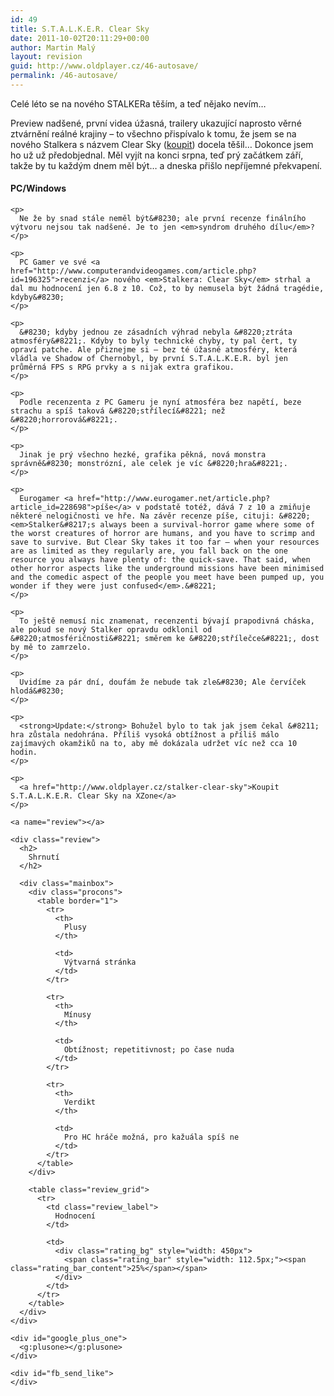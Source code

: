 ```yaml
---
id: 49
title: S.T.A.L.K.E.R. Clear Sky
date: 2011-10-02T20:11:29+00:00
author: Martin Malý
layout: revision
guid: http://www.oldplayer.cz/46-autosave/
permalink: /46-autosave/
---
```

Celé léto se na nového STALKERa těším, a teď nějako nevím&#8230;

Preview nadšené, první videa úžasná, trailery ukazující naprosto věrné ztvárnění reálné krajiny – to všechno přispívalo k tomu, že jsem se na nového Stalkera s názvem Clear Sky ([koupit](http://www.oldplayer.cz/stalker-clear-sky)) docela těšil&#8230; Dokonce jsem ho už už předobjednal. Měl vyjít na konci srpna, teď prý začátkem září, takže by tu každým dnem měl být&#8230; a dneska přišlo nepříjemné překvapení.

<div class="alignright">
  <h4 class="alignright">
    PC/Windows
  </h4>
  
  <p>
    </div> 
    
    <p>
      Ne že by snad stále neměl být&#8230; ale první recenze finálního výtvoru nejsou tak nadšené. Je to jen <em>syndrom druhého dílu</em>?
    </p>
    
    <p>
      PC Gamer ve své <a href="http://www.computerandvideogames.com/article.php?id=196325">recenzi</a> nového <em>Stalkera: Clear Sky</em> strhal a dal mu hodnocení jen 6.8 z 10. Což, to by nemusela být žádná tragédie, kdyby&#8230;
    </p>
    
    <p>
      &#8230; kdyby jednou ze zásadních výhrad nebyla &#8220;ztráta atmosféry&#8221;. Kdyby to byly technické chyby, ty pal čert, ty opraví patche. Ale přiznejme si – bez té úžasné atmosféry, která vládla ve Shadow of Chernobyl, by první S.T.A.L.K.E.R. byl jen průměrná FPS s RPG prvky a s nijak extra grafikou.
    </p>
    
    <p>
      Podle recenzenta z PC Gameru je nyní atmosféra bez napětí, beze strachu a spíš taková &#8220;střílecí&#8221; než &#8220;horrorová&#8221;.
    </p>
    
    <p>
      Jinak je prý všechno hezké, grafika pěkná, nová monstra správně&#8230; monstrózní, ale celek je víc &#8220;hra&#8221;.
    </p>
    
    <p>
      Eurogamer <a href="http://www.eurogamer.net/article.php?article_id=228698">píše</a> v podstatě totéž, dává 7 z 10 a zmiňuje některé nelogičnosti ve hře. Na závěr recenze píše, cituji: &#8220;<em>Stalker&#8217;s always been a survival-horror game where some of the worst creatures of horror are humans, and you have to scrimp and save to survive. But Clear Sky takes it too far – when your resources are as limited as they regularly are, you fall back on the one resource you always have plenty of: the quick-save. That said, when other horror aspects like the underground missions have been minimised and the comedic aspect of the people you meet have been pumped up, you wonder if they were just confused</em>.&#8221;
    </p>
    
    <p>
      To ještě nemusí nic znamenat, recenzenti bývají prapodivná cháska, ale pokud se nový Stalker opravdu odklonil od &#8220;atmosféričnosti&#8221; směrem ke &#8220;střílečce&#8221;, dost by mě to zamrzelo.
    </p>
    
    <p>
      Uvidíme za pár dní, doufám že nebude tak zle&#8230; Ale červíček hlodá&#8230;
    </p>
    
    <p>
      <strong>Update:</strong> Bohužel bylo to tak jak jsem čekal &#8211; hra zůstala nedohrána. Příliš vysoká obtížnost a příliš málo zajímavých okamžiků na to, aby mě dokázala udržet víc než cca 10 hodin.
    </p>
    
    <p>
      <a href="http://www.oldplayer.cz/stalker-clear-sky">Koupit S.T.A.L.K.E.R. Clear Sky na XZone</a>
    </p>
    
    <a name="review"></a>
    
    <div class="review">
      <h2>
        Shrnutí
      </h2>
      
      <div class="mainbox">
        <div class="procons">
          <table border="1">
            <tr>
              <th>
                Plusy
              </th>
              
              <td>
                Výtvarná stránka
              </td>
            </tr>
            
            <tr>
              <th>
                Mínusy
              </th>
              
              <td>
                Obtížnost; repetitivnost; po čase nuda
              </td>
            </tr>
            
            <tr>
              <th>
                Verdikt
              </th>
              
              <td>
                Pro HC hráče možná, pro kažuála spíš ne
              </td>
            </tr>
          </table>
        </div>
        
        <table class="review_grid">
          <tr>
            <td class="review_label">
              Hodnocení
            </td>
            
            <td>
              <div class="rating_bg" style="width: 450px">
                <span class="rating_bar" style="width: 112.5px;"><span class="rating_bar_content">25%</span></span>
              </div>
            </td>
          </tr>
        </table>
      </div>
    </div>
    
    <div id="google_plus_one">
      <g:plusone></g:plusone>
    </div>
    
    <div id="fb_send_like">
    </div>